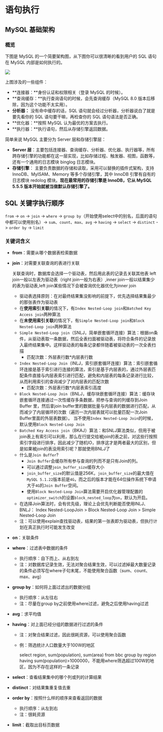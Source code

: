 # 语句执行



## MySQL 基础架构

### 概览

下图是 MySQL 的一个简要架构图，从下图你可以很清晰的看到用户的 SQL 语句在 MySQL 内部是如何执行的。

![](https://images.yingwai.top/picgo/20210812111541.png)

上图涉及的一些组件：

- **连接器：**身份认证和权限相关（登录 MySQL 的时候）。
- **查询缓存：**执行查询语句的时候，会先查询缓存（MySQL 8.0 版本后移除，因为这个功能不太实用）。
- **分析器：** 没有命中缓存的话，SQL 语句就会经过分析器，分析器说白了就是要先看你的 SQL 语句要干嘛，再检查你的 SQL 语句语法是否正确。
- **优化器：**按照 MySQL 认为最优的方案去执行。
- **执行器：**执行语句，然后从存储引擎返回数据。

简单来说 MySQL 主要分为 Server 层和存储引擎层：

- **Server 层**：主要包括连接器、查询缓存、分析器、优化器、执行器等，所有跨存储引擎的功能都在这一层实现，比如存储过程、触发器、视图，函数等，还有一个通用的日志模块 binglog 日志模块。
- **存储引擎**： 主要负责数据的存储和读取，采用可以替换的插件式架构，支持 InnoDB、MyISAM、Memory 等多个存储引擎，其中 InnoDB 引擎有自有的日志模块 redolog 模块。**现在最常用的存储引擎是 InnoDB，它从 MySQL 5.5.5 版本开始就被当做默认存储引擎了。**



## SQL 关键字执行顺序

`from` -> `on` -> `join` -> `where` -> `group by`（开始使用select中的别名，后面的语句中都可以使用别名）-> `sum`、`count`、`max`、`avg` -> `having` -> `select` -> `distinct` -> `order by` -> `limit`

### 关键词含义

- **from**：需要从哪个数据表检索数据

- **join**：对需要关联查询的表进行关联

   关联查询时，数据库会选择一个驱动表，然后用此表的记录去关联其他表
  ​ left join一般以左表为驱动表（right join一般为右表）,inner join一般以结果集少的表为驱动表,left join某些情况下会被查询优化器优化为inner join

  - 驱动表选择原则：在对最终结果集没影响的前提下，优先选择结果集最少的那张表作为驱动表
  - 在**使用索引关联**的情况下，有`Index Nested-Loop join`和`Batched Key Access join`两种算法
  - 在**未使用索引关联**的情况下，有`Simple Nested-Loop join`和`Block Nested-Loop join`两种算法
  - `Simple Nested-Loop join`（SNLJ，简单嵌套循环连接）算法：根据on条件，从驱动表取一条数据，然后全表扫面被驱动表，将符合条件的记录放入最终结果集中。这样驱动表的每条记录都伴随着被驱动表的一次全表扫描
    - 匹配次数：外层表行数*内层表行数
  - `Index Nested-Loop Join`（INLJ，索引嵌套循环连接）算法：索引嵌套循环连接是基于索引进行连接的算法，索引是基于内层表的，通过外层表匹配条件直接与内层表索引进行匹配，避免和内层表的每条记录进行比较， 从而利用索引的查询减少了对内层表的匹配次数
    - 匹配次数：外层表行数*内层表索引高度
  - `Block Nested-Loop Join`（BNLJ，缓存块嵌套循环连接）算法：缓存块嵌套循环连接通过一次性缓存多条数据，把参与查询的列缓存到Join Buffer 里，然后拿join buffer里的数据批量与内层表的数据进行匹配，从而减少了内层循环的次数（遍历一次内层表就可以批量匹配一次Join Buffer里面的外层表数据）。
    当不使用`Index Nested-Loop Join`的时候，默认使用`Block Nested-Loop Join`
  - `Batched Key Access join`（BKAJ）算法：和SNLJ算法类似，但用于被join表上有索引可以利用，那么在行提交给被join的表之前，对这些行按照索引字段进行排序，因此减少了随机IO，排序这才是两者最大的区别，但是如果被join的表没用索引呢？那就使用BNLJ了
  - 什么是`Join Buffer`?
    - `Join Buffer`会缓存所有参与查询的列而不是只有Join的列。
    - 可以通过调整`join_buffer_size`缓存大小
    - `join_buffer_size`的默认值是256K，`join_buffer_size`的最大值在`MySQL 5.1.22`版本前是`4G`，而之后的版本才能在64位操作系统下申请大于`4G`的`Join Buffer`空间。
    - 使用`Block Nested-Loop Join`算法需要开启优化器管理配置的`optimizer_switch`的设置`block_nested_loop`为`on`，默认为开启。
  - 在选择Join算法时，会有优先级，理论上会优先判断能否使用INLJ、BNLJ：
    Index Nested-LoopJoin > Block Nested-Loop Join > Simple Nested-Loop Join
  - 注：可以使用explain查找驱动表，结果的第一张表即为驱动表，但执行计划在真正执行时可能发生改变

- **on**：关联条件

- **where**：过滤表中数据的条件

  - 执行顺序：自下而上、从右到左
  - 注：对数据库记录生效，无法对聚合结果生效，可以过滤掉最大数量记录的条件必须写在where子句末尾，不能使用聚合函数（sum、count、max、avg）

- **group by**：如何将上面过滤出的数据分组

  - 执行顺序：从左往右
  - 注：尽量在group by之前使用where过滤，避免之后使用having过滤

- **avg**：求平均值

- **having**：对上面已经分组的数据进行过滤的条件

  - 注：对聚合结果过滤，因此很耗资源，可以使用聚合函数

  - 例：筛选统计人口数量大于100W的地区

     select region, sum(population), sum(area) from bbc group by region having sum(population)>1000000，不能用where筛选超过100W的地区，因为不存在这样的一条记录

- **select**：查看结果集中的哪个列或列的计算结果

- **distinct**：对结果集重复值去重

- **order by**：按照什么样的顺序来查看返回的数据

  - 执行顺序：从左到右
  - 注：很耗资源

- **limit**：截取出目标页数据
